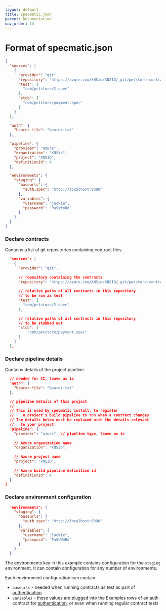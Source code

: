 ```yaml
---
layout: default
title: specmatic.json
parent: Documentation
nav_order: 14
---
```

Format of specmatic.json
=======================

```json
{
  "sources": [
    {
      "provider": "git",
      "repository": "https://azure.com/XNSio/XNSIO/_git/petstore-contracts2",
      "test": [
        "com/petstore/2.spec"
      ],
      "stub": [
        "com/petstore/payment.spec"
      ]
    }
  ],

  "auth": {
    "bearer-file": "bearer.txt"
  },

  "pipeline": {
    "provider": "azure",
    "organization": "XNSio",
    "project": "XNSIO",
    "definitionId": 4
  },

  "environments": {
    "staging": {
      "baseurls": {
        "auth.spec": "http://localhost:8080"
      },
      "variables": {
        "username": "jackie",
        "password": "PaSsWoRd"
      }
    }
  }
}
```

### Declare contracts

Contains a list of git repositories containing contract files.

```json
  "sources": [
    {
      "provider": "git",
      
      // repository containing the contracts
      "repository": "https://azure.com/XNSio/XNSIO/_git/petstore-contracts2",
      
      // relative paths of all contracts in this repository
      // to be run as test
      "test": [
        "com/petstore/2.spec"
      ],

      // relative paths of all contracts in this repository
      // to be stubbed out
      "stub": [
          "com/petstore/payment.spec"
      ]
    }
  ],
```

### Declare pipeline details

Contains details of the project pipeline.

```json
  // needed for CI, leave as is
  "auth": {
    "bearer-file": "bearer.txt"
  },

  // pipeline details of this project
  //
  // This is used by specmatic install, to register
  //    a project's build pipeline to run when a contract changes
  // The details below must be replaced with the details relevant
  //   to your project
  "pipeline": {
    "provider": "azure", // pipeline type, leave as is
    
    // Azure organization name
    "organization": "XNSio",
    
    // Azure project name
    "project": "XNSIO",
    
    // Azure build pipeline definition id
    "definitionId": 4
  }
}
```

### Declare environment configuration

```json
  "environments": {
    "staging": {
      "baseurls": {
        "auth.spec": "http://localhost:8080"
      },
      "variables": {
        "username": "jackie",
        "password": "PaSsWoRd"
      }
    }
  }
```

The environments key in this example contains configuration for the `staging` environment. It can contain configuration for any number of environments.

Each environment configuration can contain
- `baseurls` - needed when running contracts as test as part of [authentication](documentation/../authentication.html)
- `variables` - these values are plugged into the Examples rows of an auth contract for [authentication](documentation/../authentication.html), or even when running regular contract tests

